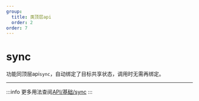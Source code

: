 ```yaml
---
group:
  title: 类顶层api
  order: 2
order: 7
---
```


# sync
功能同顶层api`sync`，自动绑定了目标共享状态，调用时无需再绑定。
___
:::info
更多用法查阅[API/基础/sync](/api/base/sync)
:::
